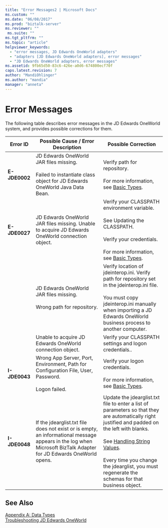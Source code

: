 ```yaml
---
title: "Error Messages2 | Microsoft Docs"
ms.custom: ""
ms.date: "06/08/2017"
ms.prod: "biztalk-server"
ms.reviewer: ""
 ms.suite: ""
ms.tgt_pltfrm: ""
ms.topic: "article"
helpviewer_keywords: 
  - "error messages, JD Edwards OneWorld adapters"
  - "adapters [JD Edwards OneWorld adapters], error messages"
  - "JD Edwards OneWorld adapters, error messages"
ms.assetid: 9fb65d50-83c6-426e-a0d6-674800ecf70f
caps.latest.revision: 7
author: "MandiOhlinger"
ms.author: "mandia"
manager: "anneta"
---
```

# Error Messages
The following table describes error messages in the JD Edwards OneWorld system, and provides possible corrections for them.  
  
|Error ID|Possible Cause / Error Description|Possible Correction|  
|--------------|-----------------------------------------|-------------------------|  
|**E-JDE0002**|JD Edwards OneWorld JAR files missing.<br /><br /> Failed to instantiate class object for JD Edwards OneWorld Java Data Bean.|Verify path for repository.<br /><br /> For more information, see [Basic Types](../core/basic-types1.md).|  
|**E-JDE0027**|JD Edwards OneWorld JAR files missing. Unable to acquire JD Edwards OneWorld connection object.|Verify your CLASSPATH environment variable.<br /><br /> See Updating the CLASSPATH.<br /><br /> Verify your credentials.<br /><br /> For more information, see [Basic Types](../core/basic-types1.md).|  
||JD Edwards OneWorld JAR files missing.<br /><br /> Wrong path for repository.|Verify location of jdeinterop.ini. Verify path for repository set in the jdeinterop.ini file.<br /><br /> You must copy jdeinterop.ini manually when importing a JD Edwards OneWorld  business process to another computer.|  
||Unable to acquire JD Edwards OneWorld connection object.|Verify your CLASSPATH settings and logon credentials..|  
|**I-JDE0043**|Wrong App Server, Port, Environment, Path for Configuration File, User, Password.<br /><br /> Logon failed.|Verify your logon credentials.<br /><br /> For more information, see [Basic Types](../core/basic-types1.md).|  
|**I-JDE0048**|If the jdearglist.txt file does not exist or is empty, an informational message appears in the log when Microsoft BizTalk Adapter for JD Edwards OneWorld opens.|Update the jdearglist.txt file to enter a list of parameters so that they are automatically right justified and padded on the left with blanks.<br /><br /> See [Handling String Values](../core/handling-string-values1.md).<br /><br /> Every time you change the jdearglist, you must regenerate the schemas for that business object.|  
  
## See Also  
 [Appendix A: Data Types](../core/appendix-a-data-types.md)   
 [Troubleshooting JD Edwards OneWorld](../core/troubleshooting-jd-edwards-oneworld.md)